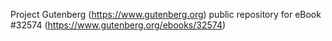 Project Gutenberg (https://www.gutenberg.org) public repository for eBook #32574 (https://www.gutenberg.org/ebooks/32574)
